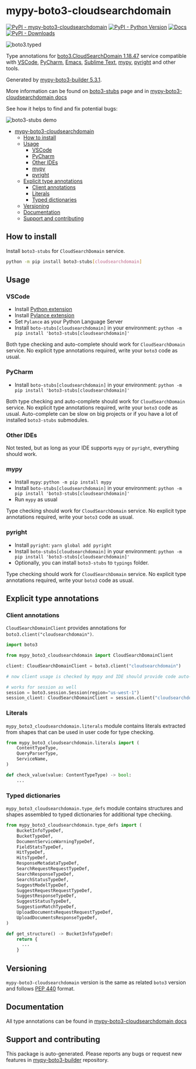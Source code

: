 <a id="mypy-boto3-cloudsearchdomain"></a>

# mypy-boto3-cloudsearchdomain

[![PyPI - mypy-boto3-cloudsearchdomain](https://img.shields.io/pypi/v/mypy-boto3-cloudsearchdomain.svg?color=blue)](https://pypi.org/project/mypy-boto3-cloudsearchdomain)
[![PyPI - Python Version](https://img.shields.io/pypi/pyversions/mypy-boto3-cloudsearchdomain.svg?color=blue)](https://pypi.org/project/mypy-boto3-cloudsearchdomain)
[![Docs](https://img.shields.io/readthedocs/mypy-boto3-builder.svg?color=blue)](https://mypy-boto3-builder.readthedocs.io/)
[![PyPI - Downloads](https://img.shields.io/pypi/dw/mypy-boto3-cloudsearchdomain?color=blue)](https://pypistats.org/packages/mypy-boto3-cloudsearchdomain)

![boto3.typed](https://github.com/vemel/mypy_boto3_builder/raw/master/logo.png)

Type annotations for
[boto3.CloudSearchDomain 1.18.47](https://boto3.amazonaws.com/v1/documentation/api/1.18.47/reference/services/cloudsearchdomain.html#CloudSearchDomain)
service compatible with [VSCode](https://code.visualstudio.com/),
[PyCharm](https://www.jetbrains.com/pycharm/),
[Emacs](https://www.gnu.org/software/emacs/),
[Sublime Text](https://www.sublimetext.com/),
[mypy](https://github.com/python/mypy),
[pyright](https://github.com/microsoft/pyright) and other tools.

Generated by
[mypy-boto3-builder 5.3.1](https://github.com/vemel/mypy_boto3_builder).

More information can be found on
[boto3-stubs](https://pypi.org/project/boto3-stubs/) page and in
[mypy-boto3-cloudsearchdomain docs](https://vemel.github.io/boto3_stubs_docs/mypy_boto3_cloudsearchdomain/)

See how it helps to find and fix potential bugs:

![boto3-stubs demo](https://github.com/vemel/mypy_boto3_builder/raw/master/demo.gif)

- [mypy-boto3-cloudsearchdomain](#mypy-boto3-cloudsearchdomain)
  - [How to install](#how-to-install)
  - [Usage](#usage)
    - [VSCode](#vscode)
    - [PyCharm](#pycharm)
    - [Other IDEs](#other-ides)
    - [mypy](#mypy)
    - [pyright](#pyright)
  - [Explicit type annotations](#explicit-type-annotations)
    - [Client annotations](#client-annotations)
    - [Literals](#literals)
    - [Typed dictionaries](#typed-dictionaries)
  - [Versioning](#versioning)
  - [Documentation](#documentation)
  - [Support and contributing](#support-and-contributing)

<a id="how-to-install"></a>

## How to install

Install `boto3-stubs` for `CloudSearchDomain` service.

```bash
python -m pip install boto3-stubs[cloudsearchdomain]
```

<a id="usage"></a>

## Usage

<a id="vscode"></a>

### VSCode

- Install
  [Python extension](https://marketplace.visualstudio.com/items?itemName=ms-python.python)
- Install
  [Pylance extension](https://marketplace.visualstudio.com/items?itemName=ms-python.vscode-pylance)
- Set `Pylance` as your Python Language Server
- Install `boto-stubs[cloudsearchdomain]` in your environment:
  `python -m pip install 'boto3-stubs[cloudsearchdomain]'`

Both type checking and auto-complete should work for `CloudSearchDomain`
service. No explicit type annotations required, write your `boto3` code as
usual.

<a id="pycharm"></a>

### PyCharm

- Install `boto-stubs[cloudsearchdomain]` in your environment:
  `python -m pip install 'boto3-stubs[cloudsearchdomain]'`

Both type checking and auto-complete should work for `CloudSearchDomain`
service. No explicit type annotations required, write your `boto3` code as
usual. Auto-complete can be slow on big projects or if you have a lot of
installed `boto3-stubs` submodules.

<a id="other-ides"></a>

### Other IDEs

Not tested, but as long as your IDE supports `mypy` or `pyright`, everything
should work.

<a id="mypy"></a>

### mypy

- Install `mypy`: `python -m pip install mypy`
- Install `boto-stubs[cloudsearchdomain]` in your environment:
  `python -m pip install 'boto3-stubs[cloudsearchdomain]'`
- Run `mypy` as usual

Type checking should work for `CloudSearchDomain` service. No explicit type
annotations required, write your `boto3` code as usual.

<a id="pyright"></a>

### pyright

- Install `pyright`: `yarn global add pyright`
- Install `boto-stubs[cloudsearchdomain]` in your environment:
  `python -m pip install 'boto3-stubs[cloudsearchdomain]'`
- Optionally, you can install `boto3-stubs` to `typings` folder.

Type checking should work for `CloudSearchDomain` service. No explicit type
annotations required, write your `boto3` code as usual.

<a id="explicit-type-annotations"></a>

## Explicit type annotations

<a id="client-annotations"></a>

### Client annotations

`CloudSearchDomainClient` provides annotations for
`boto3.client("cloudsearchdomain")`.

```python
import boto3

from mypy_boto3_cloudsearchdomain import CloudSearchDomainClient

client: CloudSearchDomainClient = boto3.client("cloudsearchdomain")

# now client usage is checked by mypy and IDE should provide code auto-complete

# works for session as well
session = boto3.session.Session(region="us-west-1")
session_client: CloudSearchDomainClient = session.client("cloudsearchdomain")
```

<a id="literals"></a>

### Literals

`mypy_boto3_cloudsearchdomain.literals` module contains literals extracted from
shapes that can be used in user code for type checking.

```python
from mypy_boto3_cloudsearchdomain.literals import (
    ContentTypeType,
    QueryParserType,
    ServiceName,
)

def check_value(value: ContentTypeType) -> bool:
    ...
```

<a id="typed-dictionaries"></a>

### Typed dictionaries

`mypy_boto3_cloudsearchdomain.type_defs` module contains structures and shapes
assembled to typed dictionaries for additional type checking.

```python
from mypy_boto3_cloudsearchdomain.type_defs import (
    BucketInfoTypeDef,
    BucketTypeDef,
    DocumentServiceWarningTypeDef,
    FieldStatsTypeDef,
    HitTypeDef,
    HitsTypeDef,
    ResponseMetadataTypeDef,
    SearchRequestRequestTypeDef,
    SearchResponseTypeDef,
    SearchStatusTypeDef,
    SuggestModelTypeDef,
    SuggestRequestRequestTypeDef,
    SuggestResponseTypeDef,
    SuggestStatusTypeDef,
    SuggestionMatchTypeDef,
    UploadDocumentsRequestRequestTypeDef,
    UploadDocumentsResponseTypeDef,
)

def get_structure() -> BucketInfoTypeDef:
    return {
      ...
    }
```

<a id="versioning"></a>

## Versioning

`mypy-boto3-cloudsearchdomain` version is the same as related `boto3` version
and follows [PEP 440](https://www.python.org/dev/peps/pep-0440/) format.

<a id="documentation"></a>

## Documentation

All type annotations can be found in
[mypy-boto3-cloudsearchdomain docs](https://vemel.github.io/boto3_stubs_docs/mypy_boto3_cloudsearchdomain/)

<a id="support-and-contributing"></a>

## Support and contributing

This package is auto-generated. Please reports any bugs or request new features
in [mypy-boto3-builder](https://github.com/vemel/mypy_boto3_builder/issues/)
repository.
